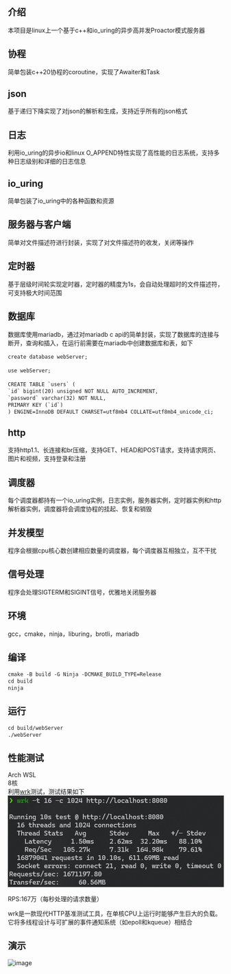 ## 介绍

本项目是linux上一个基于c++和io_uring的异步高并发Proactor模式服务器

## 协程

简单包装c++20协程的coroutine，实现了Awaiter和Task

## json

基于递归下降实现了对json的解析和生成，支持近乎所有的json格式

## 日志

利用io_uring的异步io和linux O_APPEND特性实现了高性能的日志系统，支持多种日志级别和详细的日志信息

## io_uring

简单包装了io_uring中的各种函数和资源

## 服务器与客户端

简单对文件描述符进行封装，实现了对文件描述符的收发，关闭等操作

## 定时器

基于层级时间轮实现定时器，定时器的精度为1s，会自动处理超时的文件描述符，可支持极大时间范围

## 数据库

数据库使用mariadb，通过对mariadb c api的简单封装，实现了数据库的连接与断开，查询和插入，在运行前需要在mariadb中创建数据库和表，如下

```sql'
create database webServer;

use webServer;

CREATE TABLE `users` (
`id` bigint(20) unsigned NOT NULL AUTO_INCREMENT,
`password` varchar(32) NOT NULL,
PRIMARY KEY (`id`)
) ENGINE=InnoDB DEFAULT CHARSET=utf8mb4 COLLATE=utf8mb4_unicode_ci;
```

## http

支持http1.1、长连接和br压缩，支持GET、HEAD和POST请求，支持请求网页、图片和视频，支持登录和注册

## 调度器

每个调度器都持有一个io_uring实例，日志实例，服务器实例，定时器实例和http解析器实例，调度器将会调度协程的挂起、恢复和销毁

## 并发模型

程序会根据cpu核心数创建相应数量的调度器，每个调度器互相独立，互不干扰

## 信号处理

程序会处理SIGTERM和SIGINT信号，优雅地关闭服务器

## 环境

gcc，cmake，ninja，liburing，brotli，mariadb

## 编译

```shell 
cmake -B build -G Ninja -DCMAKE_BUILD_TYPE=Release
cd build
ninja
```

## 运行

```shell
cd build/webServer
./webServer
```

## 性能测试

Arch WSL  
8核  
利用[wrk](https://github.com/wg/wrk)测试，测试结果如下  
![image](show/test.png)

RPS:167万（每秒处理的请求数量）

wrk是一款现代HTTP基准测试工具，在单核CPU上运行时能够产生巨大的负载。它将多线程设计与可扩展的事件通知系统（如epoll和kqueue）相结合

## 演示

![image](show/show.gif)
